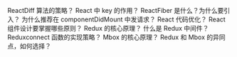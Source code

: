 ReactDiff 算法的策略？
React 中 key 的作用？
ReactFiber 是什么？为什么要引入？
为什么推荐在 componentDidMount 中发请求？
React 代码优化？
React 组件设计要掌握哪些原则？
Redux 的核心原理？
什么是 Redux 中间件？
Reduxconnect 函数的实现策略？
Mbox 的核心原理？
Redux 和 Mbox 的异同点，如何选择？
